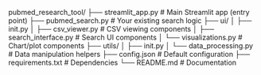 pubmed_research_tool/
├── streamlit_app.py          # Main Streamlit app (entry point)
├── pubmed_search.py          # Your existing search logic
├── ui/
│   ├── init.py
│   ├── csv_viewer.py         # CSV viewing components
│   ├── search_interface.py   # Search UI components
│   └── visualizations.py    # Chart/plot components
├── utils/
│   ├── init.py
│   └── data_processing.py    # Data manipulation helpers
├── config.json              # Default configuration
├── requirements.txt         # Dependencies
└── README.md               # Documentation